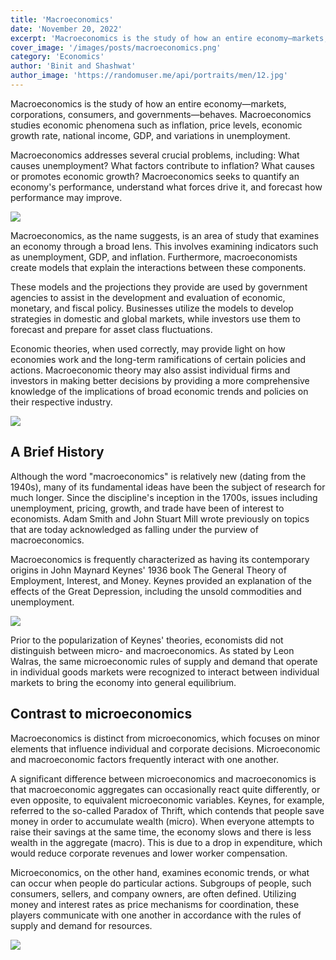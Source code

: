 ```yaml
---
title: 'Macroeconomics'
date: 'November 20, 2022'
excerpt: 'Macroeconomics is the study of how an entire economy—markets, corporations, consumers, and governments—behaves.'
cover_image: '/images/posts/macroeconomics.png'
category: 'Economics'
author: 'Binit and Shashwat'
author_image: 'https://randomuser.me/api/portraits/men/12.jpg'
---
```


Macroeconomics is the study of how an entire economy—markets, corporations, consumers, and governments—behaves. Macroeconomics studies economic phenomena such as inflation, price levels, economic growth rate, national income, GDP, and variations in unemployment.

Macroeconomics addresses several crucial problems, including: What causes unemployment? What factors contribute to inflation? What causes or promotes economic growth? Macroeconomics seeks to quantify an economy's performance, understand what forces drive it, and forecast how performance may improve.

![](https://images2.imgbox.com/0c/74/9joTONuY_o.png)

Macroeconomics, as the name suggests, is an area of study that examines an economy through a broad lens. This involves examining indicators such as unemployment, GDP, and inflation. Furthermore, macroeconomists create models that explain the interactions between these components.

These models and the projections they provide are used by government agencies to assist in the development and evaluation of economic, monetary, and fiscal policy. Businesses utilize the models to develop strategies in domestic and global markets, while investors use them to forecast and prepare for asset class fluctuations.

Economic theories, when used correctly, may provide light on how economies work and the long-term ramifications of certain policies and actions. Macroeconomic theory may also assist individual firms and investors in making better decisions by providing a more comprehensive knowledge of the implications of broad economic trends and policies on their respective industry.

![](https://images2.imgbox.com/de/c0/ixSwN7HO_o.png)

## A Brief History 

Although the word "macroeconomics" is relatively new (dating from the 1940s), many of its fundamental ideas have been the subject of research for much longer. Since the discipline's inception in the 1700s, issues including unemployment, pricing, growth, and trade have been of interest to economists. Adam Smith and John Stuart Mill wrote previously on topics that are today acknowledged as falling under the purview of macroeconomics.

Macroeconomics is frequently characterized as having its contemporary origins in John Maynard Keynes' 1936 book The General Theory of Employment, Interest, and Money. Keynes provided an explanation of the effects of the Great Depression, including the unsold commodities and unemployment.

![](https://images2.imgbox.com/50/a4/EDBRNRql_o.png)

Prior to the popularization of Keynes' theories, economists did not distinguish between micro- and macroeconomics. As stated by Leon Walras, the same microeconomic rules of supply and demand that operate in individual goods markets were recognized to interact between individual markets to bring the economy into general equilibrium.

## Contrast to microeconomics

Macroeconomics is distinct from microeconomics, which focuses on minor elements that influence individual and corporate decisions. Microeconomic and macroeconomic factors frequently interact with one another.

A significant difference between microeconomics and macroeconomics is that macroeconomic aggregates can occasionally react quite differently, or even opposite, to equivalent microeconomic variables. Keynes, for example, referred to the so-called Paradox of Thrift, which contends that people save money in order to accumulate wealth (micro). When everyone attempts to raise their savings at the same time, the economy slows and there is less wealth in the aggregate (macro). This is due to a drop in expenditure, which would reduce corporate revenues and lower worker compensation.

Microeconomics, on the other hand, examines economic trends, or what can occur when people do particular actions. Subgroups of people, such consumers, sellers, and company owners, are often defined. Utilizing money and interest rates as price mechanisms for coordination, these players communicate with one another in accordance with the rules of supply and demand for resources.

![](https://images2.imgbox.com/5c/3b/KfzRFSt0_o.png)